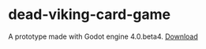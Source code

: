 # dead-viking-card-game
A prototype made with Godot engine 4.0.beta4.
[Download](https://downloads.tuxfamily.org/godotengine/4.0/beta4/)
